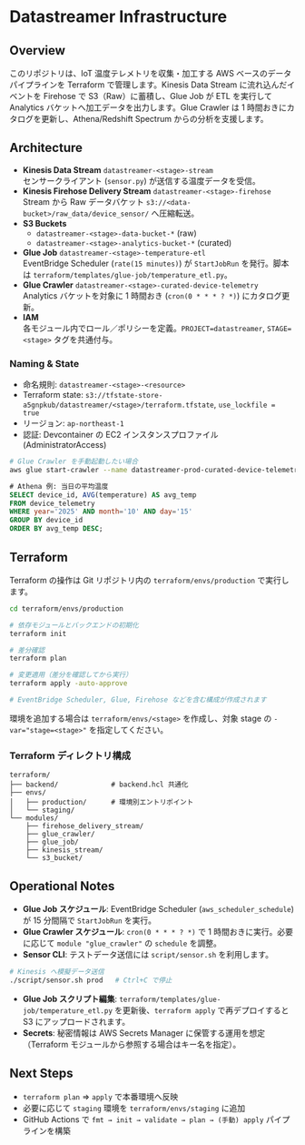 # Datastreamer Infrastructure

## Overview

このリポジトリは、IoT 温度テレメトリを収集・加工する AWS ベースのデータパイプラインを Terraform で管理します。Kinesis Data Stream に流れ込んだイベントを Firehose で S3（Raw）に蓄積し、Glue Job が ETL を実行して Analytics バケットへ加工データを出力します。Glue Crawler は 1 時間おきにカタログを更新し、Athena/Redshift Spectrum からの分析を支援します。

## Architecture

- **Kinesis Data Stream** `datastreamer-<stage>-stream`  
  センサークライアント (`sensor.py`) が送信する温度データを受信。
- **Kinesis Firehose Delivery Stream** `datastreamer-<stage>-firehose`  
  Stream から Raw データバケット `s3://<data-bucket>/raw_data/device_sensor/` へ圧縮転送。
- **S3 Buckets**  
  - `datastreamer-<stage>-data-bucket-*` (raw)  
  - `datastreamer-<stage>-analytics-bucket-*` (curated)
- **Glue Job** `datastreamer-<stage>-temperature-etl`  
  EventBridge Scheduler (`rate(15 minutes)`) が `StartJobRun` を発行。脚本は `terraform/templates/glue-job/temperature_etl.py`。
- **Glue Crawler** `datastreamer-<stage>-curated-device-telemetry`  
  Analytics バケットを対象に 1 時間おき (`cron(0 * * * ? *)`) にカタログ更新。
- **IAM**  
  各モジュール内でロール／ポリシーを定義。`PROJECT=datastreamer`, `STAGE=<stage>` タグを共通付与。

### Naming & State

- 命名規則: `datastreamer-<stage>-<resource>`
- Terraform state: `s3://tfstate-store-a5gnpkub/datastreamer/<stage>/terraform.tfstate`, `use_lockfile = true`
- リージョン: `ap-northeast-1`
- 認証: Devcontainer の EC2 インスタンスプロファイル (AdministratorAccess)

```bash
# Glue Crawler を手動起動したい場合
aws glue start-crawler --name datastreamer-prod-curated-device-telemetry
```

```sql
# Athena 例: 当日の平均温度
SELECT device_id, AVG(temperature) AS avg_temp
FROM device_telemetry
WHERE year='2025' AND month='10' AND day='15'
GROUP BY device_id
ORDER BY avg_temp DESC;
```

## Terraform

Terraform の操作は Git リポジトリ内の `terraform/envs/production` で実行します。

```bash
cd terraform/envs/production

# 依存モジュールとバックエンドの初期化
terraform init

# 差分確認
terraform plan

# 変更適用（差分を確認してから実行）
terraform apply -auto-approve

# EventBridge Scheduler, Glue, Firehose などを含む構成が作成されます
```

環境を追加する場合は `terraform/envs/<stage>` を作成し、対象 stage の `-var="stage=<stage>"` を指定してください。

### Terraform ディレクトリ構成

```
terraform/
├── backend/             # backend.hcl 共通化
├── envs/
│   ├── production/      # 環境別エントリポイント
│   └── staging/
└── modules/
    ├── firehose_delivery_stream/
    ├── glue_crawler/
    ├── glue_job/
    ├── kinesis_stream/
    └── s3_bucket/
```

## Operational Notes

- **Glue Job スケジュール**: EventBridge Scheduler (`aws_scheduler_schedule`) が 15 分間隔で `StartJobRun` を実行。
- **Glue Crawler スケジュール**: `cron(0 * * * ? *)` で 1 時間おきに実行。必要に応じて `module "glue_crawler"` の `schedule` を調整。
- **Sensor CLI**: テストデータ送信には `script/sensor.sh` を利用します。

```bash
# Kinesis へ模擬データ送信
./script/sensor.sh prod   # Ctrl+C で停止
```

- **Glue Job スクリプト編集**: `terraform/templates/glue-job/temperature_etl.py` を更新後、`terraform apply` で再デプロイすると S3 にアップロードされます。
- **Secrets**: 秘密情報は AWS Secrets Manager に保管する運用を想定（Terraform モジュールから参照する場合はキー名を指定）。

## Next Steps

- `terraform plan` ⇒ `apply` で本番環境へ反映
- 必要に応じて `staging` 環境を `terraform/envs/staging` に追加
- GitHub Actions で `fmt → init → validate → plan → (手動) apply` パイプラインを構築
